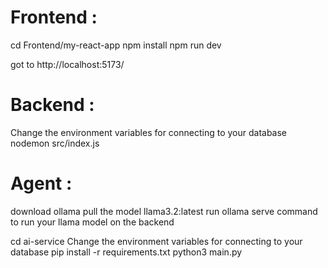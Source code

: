 # Frontend :
cd Frontend/my-react-app
npm install
npm run dev

got to http://localhost:5173/

# Backend : 
Change the environment variables for connecting to your database
nodemon src/index.js

# Agent : 
download ollama 
pull the model llama3.2:latest 
run ollama serve command to run your llama model on the backend 

cd ai-service
Change the environment variables for connecting to your database
pip install -r requirements.txt
python3 main.py

